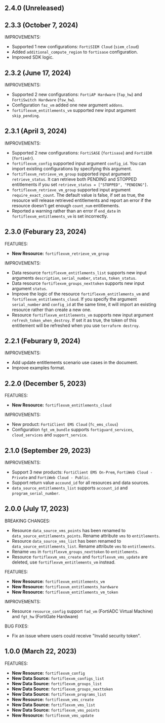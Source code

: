 ## 2.4.0 (Unreleased)

## 2.3.3 (October 7, 2024)

IMPROVEMENTS:

* Supported 1 new configurations: `FortiSIEM Cloud` (`siem_cloud`)
* Added `additional_compute_region` to `fortisase` configuration.
* Improved SDK logic.

## 2.3.2 (June 17, 2024)

IMPROVEMENTS:

* Supported 2 new configurations: `FortiAP Hardware` (`fap_hw`) and `FortiSwitch Hardware` (`fsw_hw`).
* Configuration `faz_vm` added one new argument `addons`.
* `fortiflexvm_entitlements_vm` supported new input argument `skip_pending`.


## 2.3.1 (April 3, 2024)

IMPROVEMENTS:

* Supported 2 new configurations: `FortiSASE` (`fortisase`) and `FortiEDR` (`fortiedr`).
* `fortiflexvm_config` supported input argument `config_id`. You can import existing configurations by specifying this argument.
* `fortiflexvm_retrieve_vm_group` supported input argument `retrieve_status`. It can retrieve both PENDING and STOPPED entitlements if you set `retrieve_status = ["STOPPED", "PENDING"]`.
* `fortiflexvm_retrieve_vm_group` supported input argument `require_exact_count`. The default value is false, if set as true, the resource will release retrieved entitlements and report an error if the resource doesn't get enough `count_num` entitlements.
* Reported a warning rather than an error if `end_date` in `fortiflexvm_entitlements_vm` is set incorrectly.

## 2.3.0 (Feburary 23, 2024)

FEATURES:

* **New Resource:** `fortiflexvm_retrieve_vm_group`

IMPROVEMENTS:

* Data resource `fortiflexvm_entitlements_list` supports new input arguments `description`,  `serial_number`, `status`, `token_status`.
* Data resource `fortiflexvm_groups_nexttoken` supports new input argument `status`.
* Improve the logic of the resource `fortiflexvm_entitlements_vm` and `fortiflexvm_entitlements_cloud`. If you specify the argument `serial_number` and `config_id` at the same time, it will import an existing resource rather than create a new one.
* Resource `fortiflexvm_entitlements_vm` supports new input argument `refresh_token_when_destroy`. If set it as true, the token of this entitlement will be refreshed when you use `terraform destroy`.

## 2.2.1 (Feburary 9, 2024)

IMPROVEMENTS:

* Add update entitlements scenario use cases in the document.
* Improve examples format.

## 2.2.0 (December 5, 2023)

FEATURES:

* **New Resource:** `fortiflexvm_entitlements_cloud`

IMPROVEMENTS:

* New product: `FortiClient EMS Cloud` (`fc_ems_clous`)
* Configuration `fgt_vm_bundle` supports `fortiguard_services`, `cloud_services` and `support_service`.

## 2.1.0 (September 29, 2023)

IMPROVEMENTS:

* Support 3 new products: `FortiClient EMS On-Prem`, `FortiWeb Cloud - Private` and `FortiWeb Cloud - Public`.
* Support return value `accound_id` for all resources and data sources.
* `data_source_entitlements_list` supports `account_id` and `program_serial_number`.

## 2.0.0 (July 17, 2023)

BREAKING CHANGES:

* Resource `data_source_vms_points` has been renamed to `data_source_entitlements_points`. Rename attribute `vms` to `entitlements`.
* Resource `data_source_vms_list` has been renamed to `data_source_entitlements_list`. Rename attribute `vms` to `entitlements`.
* Rename `vms` in `fortiflexvm_groups_nexttoken` to `entitlements`.
* Resource `fortiflexvm_vms_create` and `fortiflexvm_vms_update` are deleted, use `fortiflexvm_entitlements_vm` instead.


FEATURES:

* **New Resource:** `fortiflexvm_entitlements_vm`
* **New Resource:** `fortiflexvm_entitlements_hardware`
* **New Resource:** `fortiflexvm_entitlements_vm_token`

IMPROVEMENTS:

* Resource `resource_config` support `fad_vm` (FortiADC Virtual Machine) and `fgt_hw` (FortiGate Hardware)

BUG FIXES:

* Fix an issue where users could receive "Invalid security token".


## 1.0.0 (March 22, 2023)

FEATURES:

* **New Resource:** `fortiflexvm_config`
* **New Data Source:** `fortiflexvm_configs_list`
* **New Data Source:** `fortiflexvm_groups_list`
* **New Data Source:** `fortiflexvm_groups_nexttoken`
* **New Data Source:** `fortiflexvm_programs_list`
* **New Resource:** `fortiflexvm_vms_create`
* **New Data Source:** `fortiflexvm_vms_list`
* **New Data Source:** `fortiflexvm_vms_points`
* **New Resource:** `fortiflexvm_vms_update`